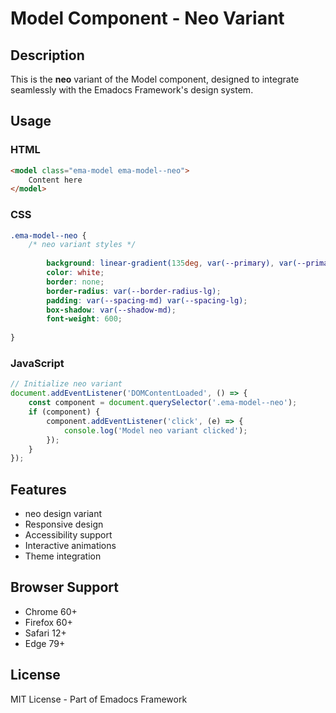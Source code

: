 # Model Component - Neo Variant

## Description
This is the **neo** variant of the Model component, designed to integrate seamlessly with the Emadocs Framework's design system.

## Usage

### HTML
```html
<model class="ema-model ema-model--neo">
    Content here
</model>
```

### CSS
```css
.ema-model--neo {
    /* neo variant styles */
    
        background: linear-gradient(135deg, var(--primary), var(--primary-dark));
        color: white;
        border: none;
        border-radius: var(--border-radius-lg);
        padding: var(--spacing-md) var(--spacing-lg);
        box-shadow: var(--shadow-md);
        font-weight: 600;
    
}
```

### JavaScript
```javascript
// Initialize neo variant
document.addEventListener('DOMContentLoaded', () => {
    const component = document.querySelector('.ema-model--neo');
    if (component) {
        component.addEventListener('click', (e) => {
            console.log('Model neo variant clicked');
        });
    }
});
```

## Features
- neo design variant
- Responsive design
- Accessibility support
- Interactive animations
- Theme integration

## Browser Support
- Chrome 60+
- Firefox 60+
- Safari 12+
- Edge 79+

## License
MIT License - Part of Emadocs Framework

